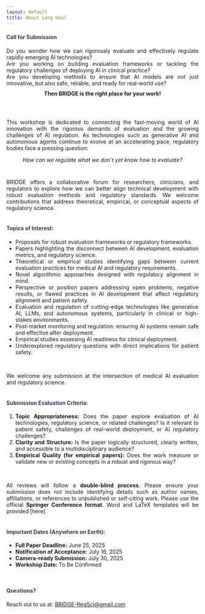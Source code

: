```yaml
---
layout: default
title: About Long Haul
---
```


<div class="post" style="text-align: justify;">
  <h4 class="pageTitle" style="color: #2c3e50;"> Call for Submission </h4>
Do you wonder how we can rigorously evaluate and effectively regulate rapidly emerging AI technologies?<br>
  Are you working on building evaluation frameworks or tackling the regulatory challenges of deploying AI in clinical practice?<br>
  Are you developing methods to ensure that AI models are not just innovative, but also safe, reliable, and ready for real-world use?<br>
  <div style="text-align: center; font-weight: bold; margin: 10px 0;">
    Then BRIDGE is the right place for your work!
  </div><br><br>

  This workshop is dedicated to connecting the fast-moving world of AI innovation with the rigorous demands of evaluation and the growing challenges of AI regulation. As technologies such as generative AI and autonomous agents continue to evolve at an accelerating pace, regulatory bodies face a pressing question:<br>
 <div style="text-align: center; font-style: italic; margin: 10px 0;">
    How can we regulate what we don’t yet know how to evaluate?
  </div><br>

  BRIDGE offers a collaborative forum for researchers, clinicians, and regulators to explore how we can better align technical development with robust evaluation methods and regulatory standards. We welcome contributions that address theoretical, empirical, or conceptual aspects of regulatory science.<br><br>
  <h4 class="pageTitle" style="color: #2c3e50;"> Topics of Interest: </h4>
  <ul>
    <li>Proposals for robust evaluation frameworks or regulatory frameworks.</li>
    <li>Papers highlighting the disconnect between AI development, evaluation metrics, and regulatory science.</li>
    <li>Theoretical or empirical studies identifying gaps between current evaluation practices for medical AI and regulatory requirements.</li>
    <li>Novel algorithmic approaches designed with regulatory alignment in mind.</li>
    <li>Perspective or position papers addressing open problems, negative results, or flawed practices in AI development that affect regulatory alignment and patient safety.</li>
    <li>Evaluation and regulation of cutting-edge technologies like generative AI, LLMs, and autonomous systems, particularly in clinical or high-stakes environments.</li>
    <li>Post-market monitoring and regulation: ensuring AI systems remain safe and effective after deployment.</li>
    <li>Empirical studies assessing AI readiness for clinical deployment.</li>
    <li>Underexplored regulatory questions with direct implications for patient safety.</li>
  </ul><br>

  We welcome any submission at the intersection of medical AI evaluation and regulatory science.<br><br>

  <h4 class="pageTitle" style="color: #2c3e50;"> Submission Evaluation Criteria: </h4>
  <ol>
    <li><strong>Topic Appropriateness:</strong> Does the paper explore evaluation of AI technologies, regulatory science, or related challenges? Is it relevant to patient safety, challenges of real-world deployment, or AI regulatory challenges?</li>
    <li><strong>Clarity and Structure:</strong> Is the paper logically structured, clearly written, and accessible to a multidisciplinary audience?</li>
    <li><strong>Empirical Quality (for empirical papers):</strong> Does the work measure or validate new or existing concepts in a robust and rigorous way?</li>
  </ol><br>

  All reviews will follow a <strong>double-blind process</strong>. Please ensure your submission does not include identifying details such as author names, affiliations, or references to unpublished or self-citing work. Please use the official <strong>Springer Conference format</strong>. Word and LaTeX templates will be provided [here].<br><br>

  <h4 class="pageTitle" style="color: #2c3e50;">  Important Dates (Anywhere on Earth): </h4>
  <ul>
    <li><strong>Full Paper Deadline:</strong> June 25, 2025</li>
    <li><strong>Notification of Acceptance:</strong> July 16, 2025</li>
    <li><strong>Camera-ready Submission:</strong> July 30, 2025</li>
    <li><strong>Workshop Date:</strong> To Be Confirmed</li>
  </ul><br>

  <h4 class="pageTitle" style="color: #2c3e50;">  Questions? </h4>
  Reach out to us at: <a href="mailto:BRIDGE-RegSci@gmail.com">BRIDGE-RegSci@gmail.com</a><br>
</div>